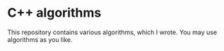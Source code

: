 # C++ algorithms
This repository contains various algorithms, which I wrote. You may use algorithms as you like.
